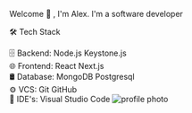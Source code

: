 Welcome 👋 , I'm Alex.
I'm a software developer 

🛠  Tech Stack

🗄  Backend:  Node.js Keystone.js\
🌐  Frontend:  React Next.js\
🛢  Database:  MongoDB Postgresql\
⚙️  VCS:   Git GitHub\
🔧  IDE's:  Visual Studio Code 
![profile photo](https://user-images.githubusercontent.com/88483359/149265046-071270ca-8f0a-4f87-b883-255252edf5b0.jpeg)
